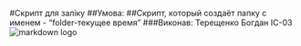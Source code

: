 #Скрипт для заліку
##Умова:
##Скрипт, который создаёт папку с именем - “folder-текущее время”
###Виконав: Терещенко Богдан ІС-03
![markdown logo](http://pngimg.com/uploads/lightning/lightning_PNG36.png) 